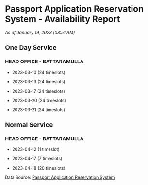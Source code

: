 # Passport Application Reservation System - Availability Report

*As of January 19, 2023 (08:51 AM)*

## One Day Service

### HEAD OFFICE - BATTARAMULLA

* 2023-03-10 (24 timeslots)

* 2023-03-13 (24 timeslots)

* 2023-03-17 (24 timeslots)

* 2023-03-20 (24 timeslots)

* 2023-03-21 (24 timeslots)

## Normal Service

### HEAD OFFICE - BATTARAMULLA

* 2023-04-12 (1 timeslot)

* 2023-04-17 (7 timeslots)

* 2023-04-18 (20 timeslots)

Data Source: [Passport Application Reservation System](https://eservices.immigration.gov.lk:8443/appointment/pages/reservationApplication.xhtml)